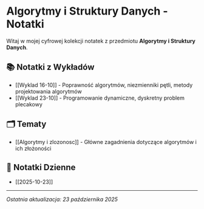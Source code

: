 # Algorytmy i Struktury Danych - Notatki

Witaj w mojej cyfrowej kolekcji notatek z przedmiotu **Algorytmy i Struktury Danych**.

## 📚 Notatki z Wykładów

- [[Wyklad 16-10]] - Poprawność algorytmów, niezmienniki pętli, metody projektowania algorytmów
- [[Wyklad 23-10]] - Programowanie dynamiczne, dyskretny problem plecakowy

## 🗂️ Tematy

- [[Algorytmy i zlozonosc]] - Główne zagadnienia dotyczące algorytmów i ich złożoności

## 📅 Notatki Dzienne

- [[2025-10-23]]

---

*Ostatnia aktualizacja: 23 października 2025*
